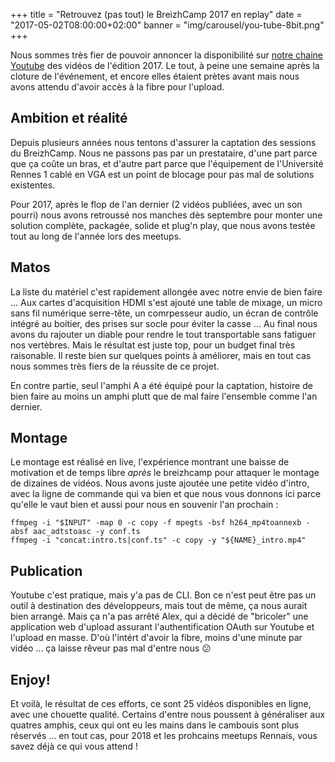 +++
title = "Retrouvez (pas tout) le BreizhCamp 2017 en replay"
date = "2017-05-02T08:00:00+02:00"
banner = "img/carousel/you-tube-8bit.png"
+++

Nous sommes très fier de pouvoir annoncer la disponibilité sur [notre chaine Youtube](https://www.youtube.com/playlist?list=PLv7xGPH0RMUQoCtdnj4T-Hou9IbbQ0nm7) des vidéos de l'édition 2017.
Le tout, à peine une semaine après la cloture de l'événement, et encore elles étaient prètes avant mais nous avons attendu d'avoir accès à la fibre
pour l'upload.

## Ambition et réalité
Depuis plusieurs années nous tentons d'assurer la captation des sessions du BreizhCamp. Nous ne passons pas par un prestataire, d'une part parce
que ça coûte un bras, et d'autre part parce que l'équipement de l'Université Rennes 1 cablé en VGA est un point de blocage pour pas mal de 
solutions existentes.

Pour 2017, après le flop de l'an dernier (2 vidéos publiées, avec un son pourri) nous avons retroussé nos manches dès septembre pour monter une
solution complète, packagée, solide et plug'n play, que nous avons testée tout au long de l'année lors des meetups.

## Matos
La liste du matériel c'est rapidement allongée avec notre envie de bien faire ...
Aux cartes d'acquisition HDMI s'est ajouté une table de mixage, un micro sans fil numérique serre-tête, un comrpesseur audio, un écran de contrôle intégré au boitier, 
des prises sur socle pour éviter la casse ... Au final nous avons du rajouter un diable pour rendre le tout transportable sans fatiguer nos vertèbres.
Mais le résultat est juste top, pour un budget final très raisonable. Il reste bien sur quelques points à améliorer, mais en tout cas nous sommes
très fiers de la réussite de ce projet.

En contre partie, seul l'amphi A a été équipé pour la captation, histoire de bien faire au moins un amphi plutt que de mal faire l'ensemble comme
l'an dernier.

## Montage
Le montage est réalisé en live, l'expérience montrant une baisse de motivation et de temps libre _après_ le breizhcamp pour attaquer le montage
de dizaines de vidéos. Nous avons juste ajoutée une petite vidéo d'intro, avec la ligne de commande qui va bien et que nous vous donnons ici parce
qu'elle le vaut bien et aussi pour nous en souvenir l'an prochain :

```
ffmpeg -i "$INPUT" -map 0 -c copy -f mpegts -bsf h264_mp4toannexb -absf aac_adtstoasc -y conf.ts
ffmpeg -i "concat:intro.ts|conf.ts" -c copy -y "${NAME}_intro.mp4"
```

## Publication
Youtube c'est pratique, mais y'a pas de CLI. Bon ce n'est peut être pas un outil à destination des développeurs, mais tout de même, 
ça nous aurait bien arrangé. Mais ça n'a pas arrêté Alex, qui a décidé de "bricoler" une application web d'upload assurant l'authentification
OAuth sur Youtube et l'upload en masse. D'où l'intért d'avoir la fibre, moins d'une minute par vidéo ... ça laisse rêveur pas mal d'entre nous 😕

## Enjoy!
Et voilà, le résultat de ces efforts, ce sont 25 vidéos disponibles en ligne, avec une chouette qualité. Certains d'entre nous poussent 
à généraliser aux quatres amphis, ceux qui ont eu les mains dans le cambouis sont plus réservés ... en tout cas, pour 2018 et les prohcains
meetups Rennais, vous savez déjà ce qui vous attend !


